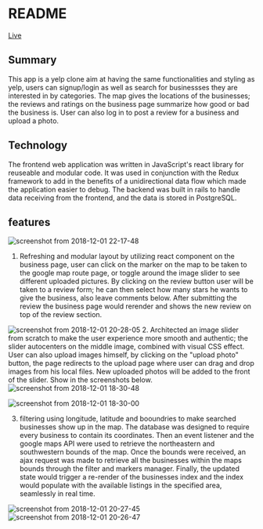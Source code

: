 # README

[Live](https://firstyeep.herokuapp.com/)

## Summary
This app is a yelp clone aim at having the same functionalities and styling as yelp, users can signup/login as well as search for businessses they are interested in by categories. The map gives the locations of the businesses; the reviews and ratings on the business page summarize how good or bad the business is. User can also log in to post a review for a business and upload a photo.

## Technology
The frontend web application was written in JavaScript's react library for reuseable and modular code. It was used in conjunction with the Redux framework to add in the benefits of a unidirectional data flow which made the application easier to debug. The backend was built in rails to handle data receiving from the frontend, and the data is stored in PostgreSQL.


## features

![screenshot from 2018-12-01 22-17-48](https://user-images.githubusercontent.com/38970716/49335274-804b3480-f5b8-11e8-8b48-071d56b72dbf.png)
1.  Refreshing and modular layout by utilizing react component on the business page, user can click on the marker on the map to be taken to the google map route page, or toggle around the image slider to see different uploaded pictures. By clicking on the review button user will be taken to a review form; he can then select how many stars he wants to give the business, also leave comments below. After submitting the review the business page would rerender and shows the new review on top of the review section.

![screenshot from 2018-12-01 20-28-05](https://user-images.githubusercontent.com/38970716/49335334-8beb2b00-f5b9-11e8-9e0c-68c11a8d8254.png)
2. Architected an image slider from scratch to make the user experience more smooth and authentic; the slider autocenters on the middle image, combined with visual CSS effect. User can also upload images himself, by clicking on the "upload photo" button, the page redirects to the upload page where user can drag and drop images from his local files. New uploaded photos will be added to the front of the slider. Show in the screenshots below.
![screenshot from 2018-12-01 18-30-48](https://user-images.githubusercontent.com/38970716/49335388-98bc4e80-f5ba-11e8-870f-4d5aafc9eadb.png)

![screenshot from 2018-12-01 18-30-00](https://user-images.githubusercontent.com/38970716/49335392-affb3c00-f5ba-11e8-9e64-98dc2da866c2.png)

3. filtering using longitude, latitude and booundries to make searched businesses show up in the map. The database was designed to require every business to contain its coordinates. Then an event listener and the google maps API were used to retrieve the northeastern and southwestern bounds of the map. Once the bounds were received, an ajax request was made to retrieve all the businesses within the maps bounds through the filter and markers manager. Finally, the updated state would trigger a re-render of the businesses index and the index would populate with the available listings in the specified area, seamlessly in real time.

![screenshot from 2018-12-01 20-27-45](https://user-images.githubusercontent.com/38970716/49335430-4c254300-f5bb-11e8-8a32-b6ab34858281.png)  
![screenshot from 2018-12-01 20-26-47](https://user-images.githubusercontent.com/38970716/49335434-5cd5b900-f5bb-11e8-8e5e-e9bc35f8ad67.png)

